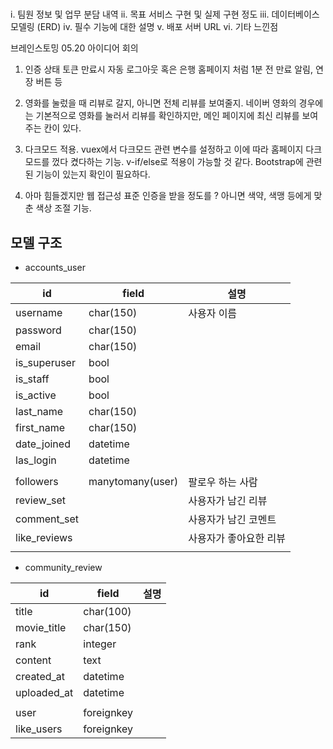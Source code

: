 



# 

i. 팀원 정보 및 업무 분담 내역
ii. 목표 서비스 구현 및 실제 구현 정도
iii. 데이터베이스 모델링 (ERD)
iv. 필수 기능에 대한 설명
v. 배포 서버 URL
vi. 기타 느낀점

브레인스토밍
05.20 아이디어 회의

1. 인증 상태 토큰 만료시 자동 로그아웃 혹은 은행 홈페이지 처럼 1분 전 만료 알림, 연장 버튼 등

2. 영화를 눌렀을 때 리뷰로 갈지, 아니면 전체 리뷰를 보여줄지. 네이버 영화의 경우에는 기본적으로 영화를 눌러서 리뷰를 확인하지만, 메인 페이지에 최신 리뷰를 보여주는 칸이 있다.

3. 다크모드 적용. vuex에서 다크모드 관련 변수를 설정하고 이에 따라 홈페이지 다크모드를 껐다 켰다하는 기능. v-if/else로 적용이 가능할 것 같다. Bootstrap에 관련된 기능이 있는지 확인이 필요하다.

4. 아마 힘들겠지만 웹 접근성 표준 인증을 받을 정도를 ? 아니면 색약, 색맹 등에게 맞춘 색상 조절 기능. 





## 모델 구조

* accounts_user

| id           | field            | 설명                   |
| ------------ | ---------------- | ---------------------- |
| username     | char(150)        | 사용자 이름            |
| password     | char(150)        |                        |
| email        | char(150)        |                        |
| is_superuser | bool             |                        |
| is_staff     | bool             |                        |
| is_active    | bool             |                        |
| last_name    | char(150)        |                        |
| first_name   | char(150)        |                        |
| date_joined  | datetime         |                        |
| las_login    | datetime         |                        |
|              |                  |                        |
| followers    | manytomany(user) | 팔로우 하는 사람       |
| review_set   |                  | 사용자가 남긴 리뷰     |
| comment_set  |                  | 사용자가 남긴 코멘트   |
| like_reviews |                  | 사용자가 좋아요한 리뷰 |
|              |                  |                        |



* community_review

| id          | field      | 설명 |
| ----------- | ---------- | ---- |
| title       | char(100)  |      |
| movie_title | char(150)  |      |
| rank        | integer    |      |
| content     | text       |      |
| created_at  | datetime   |      |
| uploaded_at | datetime   |      |
|             |            |      |
| user        | foreignkey |      |
| like_users  | foreignkey |      |

